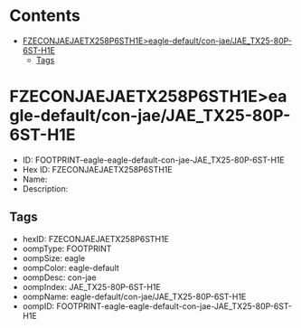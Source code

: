 



Contents
========

* [FZECONJAEJAETX258P6STH1E>eagle-default/con-jae/JAE_TX25-80P-6ST-H1E](#fzeconjaejaetx258p6sth1eeagle-defaultcon-jaejae_tx25-80p-6st-h1e)
	* [Tags](#tags)

# FZECONJAEJAETX258P6STH1E>eagle-default/con-jae/JAE_TX25-80P-6ST-H1E

- ID: FOOTPRINT-eagle-eagle-default-con-jae-JAE_TX25-80P-6ST-H1E
- Hex ID: FZECONJAEJAETX258P6STH1E
- Name: 
- Description: 

## Tags

- hexID: FZECONJAEJAETX258P6STH1E
- oompType: FOOTPRINT
- oompSize: eagle
- oompColor: eagle-default
- oompDesc: con-jae
- oompIndex: JAE_TX25-80P-6ST-H1E
- oompName: eagle-default/con-jae/JAE_TX25-80P-6ST-H1E
- oompID: FOOTPRINT-eagle-eagle-default-con-jae-JAE_TX25-80P-6ST-H1E
